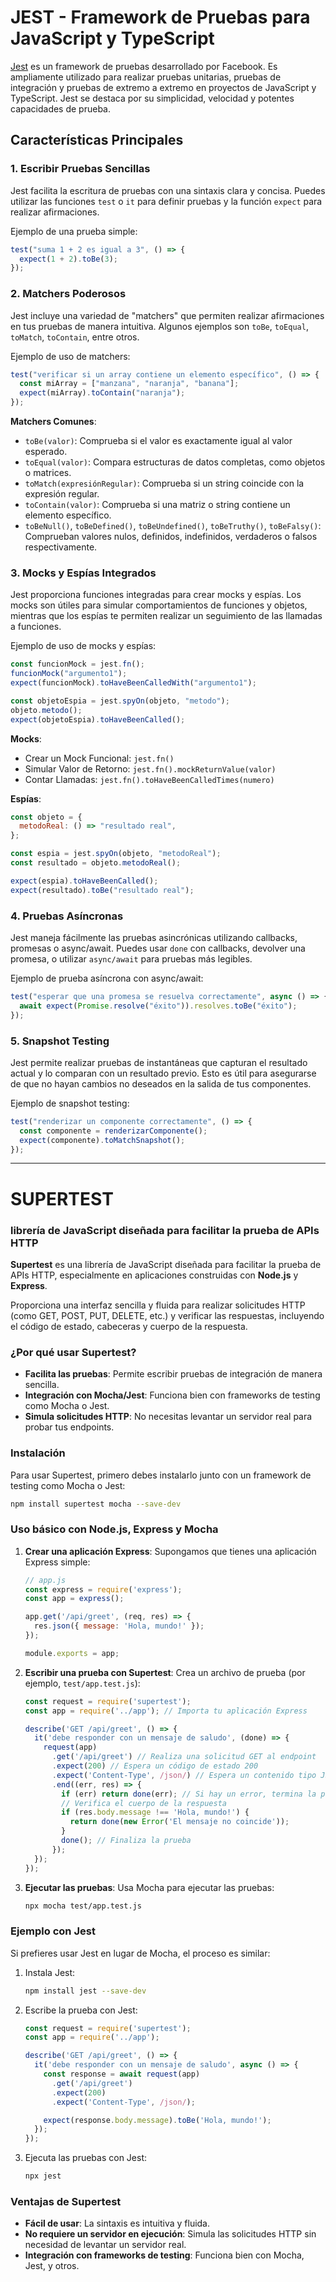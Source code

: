 # JEST - Framework de Pruebas para JavaScript y TypeScript

[Jest](https://jestjs.io/) es un framework de pruebas desarrollado por Facebook. Es ampliamente utilizado para realizar pruebas unitarias, pruebas de integración y pruebas de extremo a extremo en proyectos de JavaScript y TypeScript. Jest se destaca por su simplicidad, velocidad y potentes capacidades de prueba.

## Características Principales

### 1. **Escribir Pruebas Sencillas**

Jest facilita la escritura de pruebas con una sintaxis clara y concisa. Puedes utilizar las funciones `test` o `it` para definir pruebas y la función `expect` para realizar afirmaciones.

Ejemplo de una prueba simple:

```javascript
test("suma 1 + 2 es igual a 3", () => {
  expect(1 + 2).toBe(3);
});
```

### 2. Matchers Poderosos

Jest incluye una variedad de "matchers" que permiten realizar afirmaciones en tus pruebas de manera intuitiva. Algunos ejemplos son `toBe`, `toEqual`, `toMatch`, `toContain`, entre otros.

Ejemplo de uso de matchers:

```javascript
test("verificar si un array contiene un elemento específico", () => {
  const miArray = ["manzana", "naranja", "banana"];
  expect(miArray).toContain("naranja");
});
```

**Matchers Comunes**:

- `toBe(valor)`: Comprueba si el valor es exactamente igual al valor esperado.
- `toEqual(valor)`: Compara estructuras de datos completas, como objetos o matrices.
- `toMatch(expresiónRegular)`: Comprueba si un string coincide con la expresión regular.
- `toContain(valor)`: Comprueba si una matriz o string contiene un elemento específico.
- `toBeNull()`, `toBeDefined()`, `toBeUndefined()`, `toBeTruthy()`, `toBeFalsy()`: Comprueban valores nulos, definidos, indefinidos, verdaderos o falsos respectivamente.

### 3. Mocks y Espías Integrados

Jest proporciona funciones integradas para crear mocks y espías. Los mocks son útiles para simular comportamientos de funciones y objetos, mientras que los espías te permiten realizar un seguimiento de las llamadas a funciones.

Ejemplo de uso de mocks y espías:

```javascript
const funcionMock = jest.fn();
funcionMock("argumento1");
expect(funcionMock).toHaveBeenCalledWith("argumento1");

const objetoEspia = jest.spyOn(objeto, "metodo");
objeto.metodo();
expect(objetoEspia).toHaveBeenCalled();
```

**Mocks**:

- Crear un Mock Funcional: `jest.fn()`
- Simular Valor de Retorno: `jest.fn().mockReturnValue(valor)`
- Contar Llamadas: `jest.fn().toHaveBeenCalledTimes(numero)`

**Espías**:

```javascript
const objeto = {
  metodoReal: () => "resultado real",
};

const espia = jest.spyOn(objeto, "metodoReal");
const resultado = objeto.metodoReal();

expect(espia).toHaveBeenCalled();
expect(resultado).toBe("resultado real");
```

### 4. Pruebas Asíncronas

Jest maneja fácilmente las pruebas asincrónicas utilizando callbacks, promesas o async/await. Puedes usar `done` con callbacks, devolver una promesa, o utilizar `async/await` para pruebas más legibles.

Ejemplo de prueba asíncrona con async/await:

```javascript
test("esperar que una promesa se resuelva correctamente", async () => {
  await expect(Promise.resolve("éxito")).resolves.toBe("éxito");
});
```

### 5. Snapshot Testing

Jest permite realizar pruebas de instantáneas que capturan el resultado actual y lo comparan con un resultado previo. Esto es útil para asegurarse de que no hayan cambios no deseados en la salida de tus componentes.

Ejemplo de snapshot testing:

```javascript
test("renderizar un componente correctamente", () => {
  const componente = renderizarComponente();
  expect(componente).toMatchSnapshot();
});
```

---

# SUPERTEST 
### librería de JavaScript diseñada para facilitar la prueba de APIs HTTP


**Supertest** es una librería de JavaScript diseñada para facilitar la prueba de APIs HTTP, especialmente en aplicaciones construidas con **Node.js** y **Express**. 

Proporciona una interfaz sencilla y fluida para realizar solicitudes HTTP (como GET, POST, PUT, DELETE, etc.) y verificar las respuestas, incluyendo el código de estado, cabeceras y cuerpo de la respuesta.

### ¿Por qué usar Supertest?
- **Facilita las pruebas**: Permite escribir pruebas de integración de manera sencilla.
- **Integración con Mocha/Jest**: Funciona bien con frameworks de testing como Mocha o Jest.
- **Simula solicitudes HTTP**: No necesitas levantar un servidor real para probar tus endpoints.

### Instalación
Para usar Supertest, primero debes instalarlo junto con un framework de testing como Mocha o Jest:

```bash
npm install supertest mocha --save-dev
```

### Uso básico con Node.js, Express y Mocha

1. **Crear una aplicación Express**:
   Supongamos que tienes una aplicación Express simple:

   ```javascript
   // app.js
   const express = require('express');
   const app = express();

   app.get('/api/greet', (req, res) => {
     res.json({ message: 'Hola, mundo!' });
   });

   module.exports = app;
   ```

2. **Escribir una prueba con Supertest**:
   Crea un archivo de prueba (por ejemplo, `test/app.test.js`):

   ```javascript
   const request = require('supertest');
   const app = require('../app'); // Importa tu aplicación Express

   describe('GET /api/greet', () => {
     it('debe responder con un mensaje de saludo', (done) => {
       request(app)
         .get('/api/greet') // Realiza una solicitud GET al endpoint
         .expect(200) // Espera un código de estado 200
         .expect('Content-Type', /json/) // Espera un contenido tipo JSON
         .end((err, res) => {
           if (err) return done(err); // Si hay un error, termina la prueba
           // Verifica el cuerpo de la respuesta
           if (res.body.message !== 'Hola, mundo!') {
             return done(new Error('El mensaje no coincide'));
           }
           done(); // Finaliza la prueba
         });
     });
   });
   ```

3. **Ejecutar las pruebas**:
   Usa Mocha para ejecutar las pruebas:

   ```bash
   npx mocha test/app.test.js
   ```


### Ejemplo con Jest
Si prefieres usar Jest en lugar de Mocha, el proceso es similar:

1. Instala Jest:
   ```bash
   npm install jest --save-dev
   ```

2. Escribe la prueba con Jest:
   ```javascript
   const request = require('supertest');
   const app = require('../app');

   describe('GET /api/greet', () => {
     it('debe responder con un mensaje de saludo', async () => {
       const response = await request(app)
         .get('/api/greet')
         .expect(200)
         .expect('Content-Type', /json/);

       expect(response.body.message).toBe('Hola, mundo!');
     });
   });
   ```

3. Ejecuta las pruebas con Jest:
   ```bash
   npx jest
   ```

### Ventajas de Supertest
- **Fácil de usar**: La sintaxis es intuitiva y fluida.
- **No requiere un servidor en ejecución**: Simula las solicitudes HTTP sin necesidad de levantar un servidor real.
- **Integración con frameworks de testing**: Funciona bien con Mocha, Jest, y otros.

